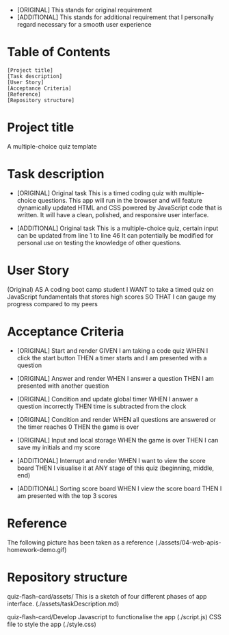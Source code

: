 - [ORIGINAL] This stands for original requirement
- [ADDITIONAL] This stands for additional requirement that I personally regard necessary for a smooth user experience

# Table of Contents
    [Project title]
    [Task description]
    [User Story]
    [Acceptance Criteria]
    [Reference]
    [Repository structure]

# Project title
A multiple-choice quiz template

# Task description
- [ORIGINAL] Original task
This is a timed coding quiz with multiple-choice questions.
This app will run in the browser and will feature dynamically updated HTML and CSS powered by JavaScript code that is written.
It will have a clean, polished, and responsive user interface.

- [ADDITIONAL] Original task
This is a multiple-choice quiz, certain input can be updated from line 1 to line 46
It can potentially be modified for personal use on testing the knowledge of other questions.

# User Story
(Original) AS A coding boot camp student
I WANT to take a timed quiz on JavaScript fundamentals that stores high scores
SO THAT I can gauge my progress compared to my peers

# Acceptance Criteria

- [ORIGINAL] Start and render
GIVEN I am taking a code quiz
WHEN I click the start button
THEN a timer starts and I am presented with a question

- [ORIGINAL] Answer and render
WHEN I answer a question
THEN I am presented with another question

- [ORIGINAL] Condition and update global timer
WHEN I answer a question incorrectly
THEN time is subtracted from the clock

- [ORIGINAL] Condition and render
WHEN all questions are answered or the timer reaches 0
THEN the game is over

- [ORIGINAL] Input and local storage
WHEN the game is over
THEN I can save my initials and my score

- [ADDITIONAL] Interrupt and render
WHEN I want to view the score board
THEN I visualise it at ANY stage of this quiz (beginning, middle, end)

- [ADDITIONAL] Sorting score board
WHEN I view the score board
THEN I am presented with the top 3 scores

# Reference

The following picture has been taken as a reference (./assets/04-web-apis-homework-demo.gif)

# Repository structure

quiz-flash-card/assets/
    This is a sketch of four different phases of app interface. (./assets/taskDescription.md)

quiz-flash-card/Develop
    Javascript to functionalise the app (./script.js)
    CSS file to style the app (./style.css)